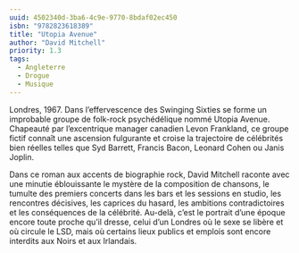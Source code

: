 ```yaml
---
uuid: 4502340d-3ba6-4c9e-9770-8bdaf02ec450
isbn: "9782823618389"
title: "Utopia Avenue"
author: "David Mitchell"
priority: 1.3
tags:
  - Angleterre
  - Drogue
  - Musique
---
```


Londres, 1967. Dans l’effervescence des Swinging Sixties se forme un improbable groupe de folk-rock psychédélique nommé Utopia Avenue. Chapeauté par l’excentrique manager canadien Levon Frankland, ce groupe fictif connaît une ascension fulgurante et croise la trajectoire de célébrités bien réelles telles que Syd Barrett, Francis Bacon, Leonard Cohen ou Janis Joplin.

Dans ce roman aux accents de biographie rock, David Mitchell raconte avec une minutie éblouissante le mystère de la composition de chansons, le tumulte des premiers concerts dans les bars et les sessions en studio, les rencontres décisives, les caprices du hasard, les ambitions contradictoires et les conséquences de la célébrité. Au-delà, c’est le portrait d’une époque encore toute proche qu’il dresse, celui d’un Londres où le sexe se libère et où circule le LSD, mais où certains lieux publics et emplois sont encore interdits aux Noirs et aux Irlandais.
